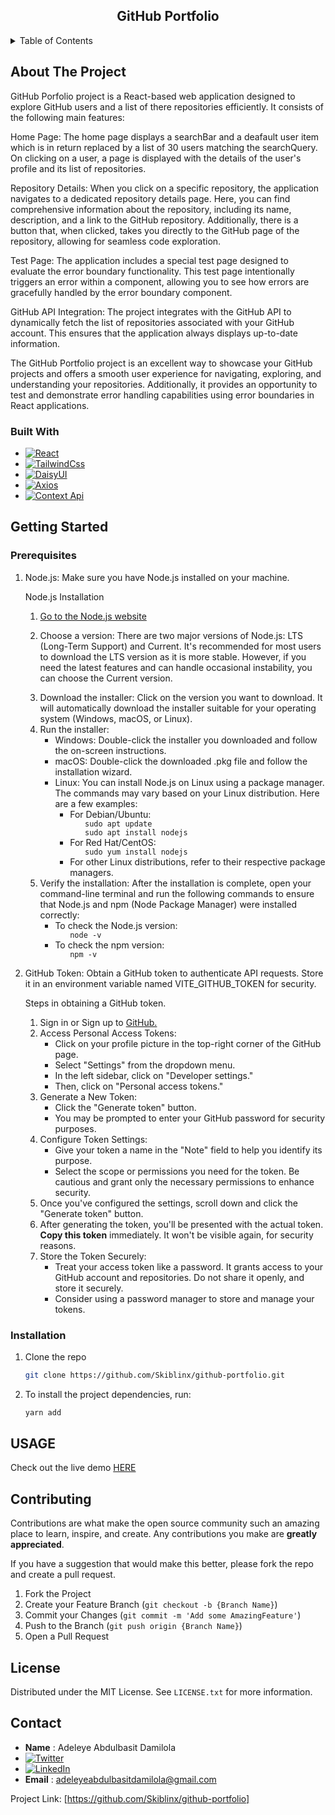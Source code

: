 <h2 align="center">GitHub Portfolio</h2>


<!-- TABLE OF CONTENTS -->
<details>
  <summary>Table of Contents</summary>
  <ol>
    <li>
      <a href="#about-the-project">About The Project</a>
      <ul>
        <li><a href="#built-with">Built With</a></li>
      </ul>
    </li>
    <li>
      <a href="#getting-started">Getting Started</a>
      <ul>
        <li><a href="#prerequisites">Prerequisites</a></li>
        <li><a href="#installation">Installation</a></li>
      </ul>
    </li>
    <li><a href="#usage">Usage</a></li>
    <li><a href="#contributing">Contributing</a></li>
    <li><a href="#license">License</a></li>
    <li><a href="#contact">Contact</a></li>
  </ol>
</details>



<!-- ABOUT THE PROJECT -->
## About The Project

GitHub Porfolio project is a React-based web application designed to explore GitHub users and a list of there repositories efficiently. It consists of the following main features:

Home Page: The home page displays a searchBar and a deafault user item which is in return replaced by a list of 30 users matching the searchQuery. On clicking on a user, a page is displayed with the details of the user's profile and its list of repositories.

Repository Details: When you click on a specific repository, the application navigates to a dedicated repository details page. Here, you can find comprehensive information about the repository, including its name, description, and a link to the GitHub repository. Additionally, there is a button that, when clicked, takes you directly to the GitHub page of the repository, allowing for seamless code exploration.

Test Page: The application includes a special test page designed to evaluate the error boundary functionality. This test page intentionally triggers an error within a component, allowing you to see how errors are gracefully handled by the error boundary component.

GitHub API Integration: The project integrates with the GitHub API to dynamically fetch the list of repositories associated with your GitHub account. This ensures that the application always displays up-to-date information.

The GitHub Portfolio project is an excellent way to showcase your GitHub projects and offers a smooth user experience for navigating, exploring, and understanding your repositories. Additionally, it provides an opportunity to test and demonstrate error handling capabilities using error boundaries in React applications.





### Built With

* [![React][React.js]][React-url]
* [![TailwindCss][TailwindCss]][Tailwind-url]
* [![DaisyUI][DaisyUI]][DaisyUI-url]
* [![Axios][Axios]][Axios-url]
* [![Context Api][Context-API]][ContextApi-url]



<!-- GETTING STARTED -->
## Getting Started

### Prerequisites



1. Node.js: Make sure you have Node.js installed on your machine.

<ul>
  <summary>Node.js Installation</summary>
  <ol>
    <li>
      <a href="https://nodejs.org/" target="_blank">Go to the Node.js website</a>
    </li>
    <li>
      <p>Choose a version: There are two major versions of Node.js: LTS (Long-Term Support) and Current. It's recommended for most users to download the LTS version as it is more stable. However, if you need the latest features and can handle occasional instability, you can choose the Current version.</p>
    </li>
    <li>Download the installer: Click on the version you want to download. It will automatically download the installer suitable for your operating system (Windows, macOS, or Linux).</li>
    <li>
      Run the installer:
      <ul>
        <li>Windows: Double-click the installer you downloaded and follow the on-screen instructions.</li>
        <li>macOS: Double-click the downloaded .pkg file and follow the installation wizard.</li>
        <li>Linux: You can install Node.js on Linux using a package manager. The commands may vary based on your Linux distribution.  Here are a few examples:
        <ul>
        <li>For Debian/Ubuntu:
        <ul>
        <code>sudo apt update</code>
        </ul>
        <ul>
        <code>sudo apt install nodejs</code>
        </ul>
        </li>
        <li>For Red Hat/CentOS:
        <ul>
        <code>sudo yum install nodejs</code>
        </ul>
        </li>
        <li>For other Linux distributions, refer to their respective package managers.</li>
        </ul>
        </li>
      </ul>
    </li>
    <li>Verify the installation: After the installation is complete, open your command-line terminal and run the following commands to ensure that Node.js and npm (Node Package Manager) were installed correctly:
        <ul>
        <li>To check the Node.js version:
        <ul>
        <code>node -v</code>
        </ul>
        </li>
        <li>To check the npm version:
        <ul>
        <code>npm -v</code>
        </ul>
        </li>
        </ul>
    </li>
  </ol>
</ul>


2. GitHub Token: Obtain a GitHub token to authenticate API requests. Store it in an environment variable named VITE_GITHUB_TOKEN for security.

<ul>
  <summary>Steps in obtaining a GitHub token.</summary>
  <ol>
    <li>
    Sign in or Sign up to <a href="https://github.com/" target="_blank">GitHub.</a>
    </li>
    <li>
    Access Personal Access Tokens:
    <ul>
    <li>Click on your profile picture in the top-right corner of the GitHub page.</li>
    <li>Select "Settings" from the dropdown menu.</li>
    <li>In the left sidebar, click on "Developer settings."</li>
    <li>Then, click on "Personal access tokens."</li>
    </ul>
    </li>
    <li>
    Generate a New Token:
    <ul>
    <li>Click the "Generate token" button.</li>
    <li>You may be prompted to enter your GitHub password for security purposes.</li>
    </ul>
    </li>
    <li>
    Configure Token Settings:
    <ul>
    <li>Give your token a name in the "Note" field to help you identify its purpose.</li>
    <li>Select the scope or permissions you need for the token. Be cautious and grant only the necessary permissions to enhance security.</li>
    </ul>
    </li>
    <li>Once you've configured the settings, scroll down and click the "Generate token" button.</li>
    <li>After generating the token, you'll be presented with the actual token. <strong>Copy this token</strong> immediately. It won't be visible again, for security reasons.</li>
    <li>
    Store the Token Securely:
    <ul>
    <li>Treat your access token like a password. It grants access to your GitHub account and repositories. Do not share it openly, and store it securely.</li>
    <li>Consider using a password manager to store and manage your tokens.</li>
    </ul>
    </li>
  </ol>
</ul>



### Installation

1. Clone the repo
   ```sh
   git clone https://github.com/Skiblinx/github-portfolio.git
   ```

2. To install the project dependencies, run:
   ```sh
   yarn add
   ```




## USAGE

Check out the live demo [HERE](https://blinxz-github-portfolio.netlify.app/)


<!-- CONTRIBUTING -->
## Contributing

Contributions are what make the open source community such an amazing place to learn, inspire, and create. Any contributions you make are **greatly appreciated**.

If you have a suggestion that would make this better, please fork the repo and create a pull request. 

1. Fork the Project
2. Create your Feature Branch (`git checkout -b {Branch Name}`)
3. Commit your Changes (`git commit -m 'Add some AmazingFeature'`)
4. Push to the Branch (`git push origin {Branch Name}`)
5. Open a Pull Request



<!-- LICENSE -->
## License

Distributed under the MIT License. See `LICENSE.txt` for more information.



<!-- CONTACT -->
## Contact

*  **Name** : Adeleye Abdulbasit Damilola
* [![Twitter][Twitter]][Twitter-url]
* [![LinkedIn][LinkedIn]][LinkedIn-url]
* **Email** :  adeleyeabdulbasitdamilola@gmail.com

Project Link: [https://github.com/Skiblinx/github-portfolio]






[React.js]: https://img.shields.io/badge/React-20232A?style=for-the-badge&logo=react&logoColor=61DAFB
[React-url]: https://reactjs.org/
[TailwindCSS]: https://img.shields.io/badge/tailwindcss-%2338B2AC.svg?style=for-the-badge&logo=tailwind-css&logoColor=white 
[Tailwind-url]: https://tailwindcss.com/ 
[DaisyUI]: https://img.shields.io/badge/DaisyUI-%23FF9B4.svg?style=for-the-badge&logo=daisyui&logoColor=white 
[DaisyUI-url]: https://daisyui.com/ 
[Axios]: https://img.shields.io/badge/Axios-0D8BF1?style=for-the-badge&logo=axios&logoColor=white
[Axios-url]: https://axios-http.com/
[Context-API]:https://img.shields.io/badge/Context%20API-%2343A047.svg?style=for-the-badge&logo=react&logoColor=white
[ContextApi-url]: https://react.dev/reference/react/useContext

[Twitter]: https://img.shields.io/badge/Twitter-1DA1F2?style=for-the-badge&logo=twitter&logoColor=white
[Twitter-url]: https://twitter.com/SBlinx_
[LinkedIn]: https://img.shields.io/badge/LinkedIn-0077B5?style=for-the-badge&logo=linkedin&logoColor=white
[LinkedIn-url]: linkedin.com/in/aabdulbasit